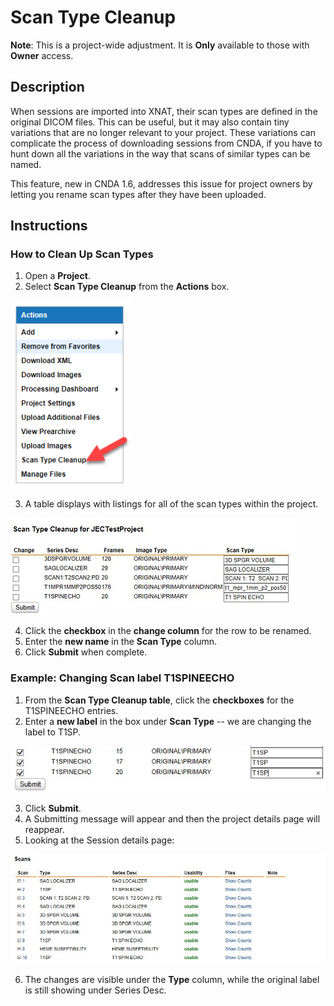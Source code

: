 # Scan Type Cleanup

**Note**: This is a project-wide adjustment. It is **Only** available to those with **Owner** access.

## **Description**
When sessions are imported into XNAT, their scan types are defined in the original DICOM files. This can be useful, but it may also contain tiny variations that are no longer relevant to your project. These variations can complicate the process of downloading sessions from CNDA, if you have to hunt down all the variations in the way that scans of similar types can be named.

This feature, new in CNDA 1.6, addresses this issue for project owners by letting you rename scan types after they have been uploaded.

## **Instructions**
### **How to Clean Up Scan Types**
1. Open a **Project**.
2. Select **Scan Type Cleanup** from the **Actions** box.

![action box](images/ScanTypeCleanUp1.jpg)

3. A table displays with listings for all of the scan types within the project.

![table  of scan types](images/ScanTypeCleanUp2.jpg)

4. Click the **checkbox** in the **change column** for the row to be renamed.
5. Enter the **new name** in the **Scan Type** column.
6. Click **Submit** when complete.

### **Example: Changing Scan label T1SPINEECHO**

1. From the **Scan Type Cleanup table**, click the **checkboxes** for the T1SPINEECHO entries.
2. Enter a **new label** in the box under **Scan Type** -- we are changing the label to T1SP.

![enter new scan label](images/ScanTypeCleanUp3.jpg)

3. Click **Submit**.
4. A Submitting message will appear and then the project details page will reappear.
5. Looking at the Session details page:

![session details page](images/ScanTypeCleanUp4.jpg)
   
6. The changes are visible under the **Type** column, while the original label is still showing under Series Desc.
